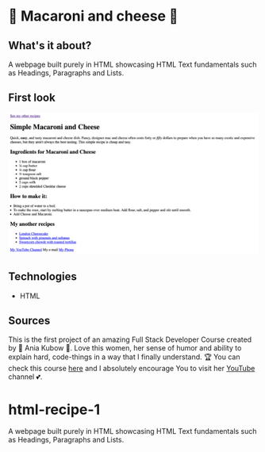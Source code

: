 # 🍝 Macaroni and cheese 🧀

## What's it about?

A webpage built purely in HTML showcasing HTML Text fundamentals such as Headings, Paragraphs and Lists.

## First look 

![Simple macaroni](./img/screen_1.png)

## Technologies

+ HTML

## Sources
This is the first project of an amazing Full Stack Developer Course created by 💚 Ania Kubow 💚. Love this women, her sense of humor and ability to explain hard, code-things in a way that I finally understand. 🏆
You can check this course [here](https://www.codewithania.com/about) and I absolutely encourage You to visit her [YouTube](https://www.youtube.com/@AniaKubow) channel 💕.
# html-recipe-1
A webpage built purely in HTML showcasing HTML Text fundamentals such as Headings, Paragraphs and Lists.
